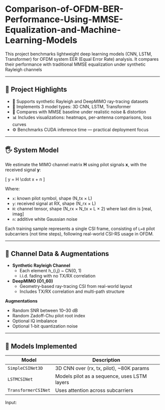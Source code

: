 # Comparison-of-OFDM-BER-Performance-Using-MMSE-Equalization-and-Machine-Learning-Models

This project benchmarks lightweight deep learning models (CNN, LSTM, Transformer) for OFDM system EER (Equal Error Rate) analysis. It compares their performance with traditional MMSE equalization under synthetic Rayleigh channels

---

## 🧠 Project Highlights

- 📶 Supports synthetic Rayleigh and DeepMIMO ray-tracing datasets
- 🧹 Implements 3 model types: 3D CNN, LSTM, Transformer
- 🧪 Compares with MMSE baseline under realistic noise & distortion
- 📊 Includes visualizations: heatmaps, per-antenna comparisons, loss curves
- ⚙️ Benchmarks CUDA inference time — practical deployment focus

---

## 🖐 System Model

We estimate the MIMO channel matrix **H** using pilot signals **x**, with the received signal **y**:

\[
y = H \cdot x + n
\]

Where:

- `x`: known pilot symbol, shape (N_tx × L)
- `y`: received signal at RX, shape (N_rx × L)
- `H`: channel tensor, shape (N_rx × N_tx × L × 2) where last dim is [real, imag]
- `n`: additive white Gaussian noise

Each training sample represents a single CSI frame, consisting of `L=8` pilot subcarriers (not time steps), following real-world CSI-RS usage in OFDM.

---

## 🧪 Channel Data & Augmentations

- **Synthetic Rayleigh Channel**
  - Each element h_{i,j} ~ CN(0, 1)
  - i.i.d. fading with no TX/RX correlation
- **DeepMIMO (O1_60)**
  - Geometry-based ray-tracing CSI from real-world layout
  - Includes TX/RX correlation and multi-path structure

**Augmentations**
- Random SNR between 10–30 dB
- Random Zadoff-Chu pilot root index
- Optional IQ imbalance
- Optional 1-bit quantization noise

---

## 🧠 Models Implemented

| Model               | Description                                     |
|---------------------|-------------------------------------------------|
| `SimpleCSINet3D`     | 3D CNN over (rx, tx, pilot), ~80K params        |
| `LSTMCSINet`         | Models pilot as a sequence, uses LSTM layers    |
| `TransformerCSINet`  | Uses attention across subcarriers               |

Input:
